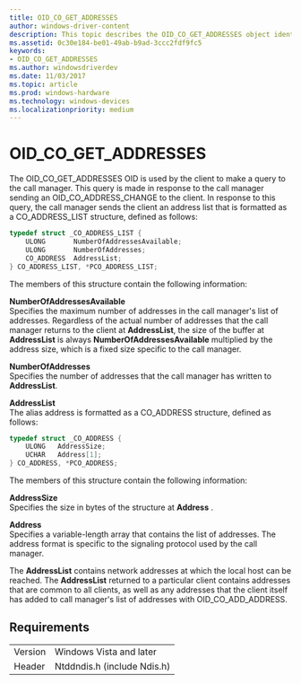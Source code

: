```yaml
---
title: OID_CO_GET_ADDRESSES
author: windows-driver-content
description: This topic describes the OID_CO_GET_ADDRESSES object identifier (OID).
ms.assetid: 0c30e184-be01-49ab-b9ad-3ccc2fdf9fc5
keywords:
- OID_CO_GET_ADDRESSES
ms.author: windowsdriverdev
ms.date: 11/03/2017
ms.topic: article
ms.prod: windows-hardware
ms.technology: windows-devices
ms.localizationpriority: medium
---
```


# OID_CO_GET_ADDRESSES

The OID_CO_GET_ADDRESSES OID is used by the client to make a query to the call manager. This query is made in response to the call manager sending an OID_CO_ADDRESS_CHANGE to the client. In response to this query, the call manager sends the client an address list that is formatted as a CO_ADDRESS_LIST structure, defined as follows:

```c++
typedef struct _CO_ADDRESS_LIST {
    ULONG       NumberOfAddressesAvailable;
    ULONG       NumberOfAddresses;
    CO_ADDRESS  AddressList;
} CO_ADDRESS_LIST, *PCO_ADDRESS_LIST;
```

The members of this structure contain the following information:

**NumberOfAddressesAvailable**  
Specifies the maximum number of addresses in the call manager's list of addresses. Regardless of the actual number of addresses that the call manager returns to the client at **AddressList**, the size of the buffer at **AddressList** is always **NumberOfAddressesAvailable** multiplied by the address size, which is a fixed size specific to the call manager.

**NumberOfAddresses**  
Specifies the number of addresses that the call manager has written to **AddressList**.

**AddressList**  
The alias address is formatted as a CO_ADDRESS structure, defined as follows:

```c++
typedef struct _CO_ADDRESS {
    ULONG   AddressSize;
    UCHAR   Address[1];
} CO_ADDRESS, *PCO_ADDRESS;
```

The members of this structure contain the following information:

**AddressSize**  
Specifies the size in bytes of the structure at **Address** .

**Address**  
Specifies a variable-length array that contains the list of addresses. The address format is specific to the signaling protocol used by the call manager.

The **AddressList** contains network addresses at which the local host can be reached. The **AddressList** returned to a particular client contains addresses that are common to all clients, as well as any addresses that the client itself has added to call manager's list of addresses with OID_CO_ADD_ADDRESS.

## Requirements

| | |
| --- | --- |
| Version | Windows Vista and later |
| Header | Ntddndis.h (include Ndis.h) |

